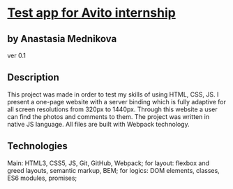 # [Test app for Avito internship](https://yourniceshot.github.io/avito-test/)
## by Anastasia Mednikova
ver 0.1
## Description
This project was made in order to test my skills of using HTML, CSS, JS. I present a one-page website with a server binding which is fully adaptive for all screen resolutions from 320px to 1440px. Through this website a user can find the photos and comments to them. The project was written in native JS language. All files are built with Webpack technology. 

## Technologies 
Main: HTML3, CSS5, JS, Git, GitHub, Webpack; for layout: flexbox and greed layouts, semantic markup, BEM; for logics: DOM elements, classes, ES6 modules, promises;